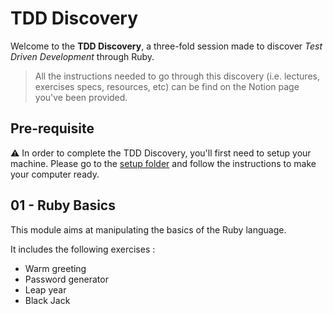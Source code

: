 # TDD Discovery

Welcome to the **TDD Discovery**, a three-fold session made to discover *Test Driven Development* through Ruby.

> All the instructions needed to go through this discovery (i.e. lectures, exercises specs, resources, etc) can be find on the Notion page you've been provided.

## Pre-requisite

:warning: In order to complete the TDD Discovery, you'll first need to setup your machine. Please go to the [setup folder](https://github.com/DonatienD/TDD-Discovery/tree/master/00-Setup) and follow the instructions to make your computer ready.

## 01 - Ruby Basics

This module aims at manipulating the basics of the Ruby language.

It includes the following exercises :

- Warm greeting
- Password generator
- Leap year
- Black Jack
